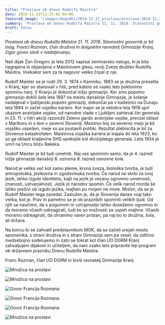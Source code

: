 ```yaml
---
title: "Proslava ob dnevu Rudolfa Maistra" 
date: 2019-11-21T11:25:05-04:00
featured_image: "/images/dogodki/2019-11-21_proslava/proslava-2019-11-21_banner.jpg"
summary: "Proslava ob dnevu Rudolfa Maistra 21. 11. 2019. Slavnostni govornik je bil mag. Franci Rozman, član društva in dolgoletni ravnatelj Gimnazije Kranj."
draft: false
---
```


*Proslava ob dnevu Rudolfa Maistra 21. 11. 2019. Slavnostni govornik je bil mag. Franci Rozman, član društva in dolgoletni ravnatelj Gimnazije Kranj, čigar govor sledi v nadaljevanju.*

Naš dijak Žan Gregorc je leta 2012 napisal seminarsko nalogo, ki je bila nagrajena in objavljena v Maistrovem glasu, reviji Zveze društev Rudolfa Maistra. Vsekakor sem za ta nagovor veliko črpal iz nje. 

Rudolf Maister se je rodil 29. 3. 1874 v Kamniku. 1883 se je družina preselila v Kranj, kjer so stanovali v hiši, pred katero se vsako leto poklonimo spominu nanj. V Kranju je dokončal nižjo gimnazijo. Ker smo popolno gimnazijo dobili šele leta 1897 na mestu današnje Gimnazije, je šolanje nadaljeval v ljubljanski popolni gimnaziji, dokončal pa v kadetnici na Dunaju leta 1894 in začel vojaško kariero. Kot major se je oktobra leta 1918 uprl ukazom avstrijske vojske, od narodne vlade v Ljubljani zahteval čin generala in 23. 11. v hitri akciji razorožil Zeleno gardo avstrijske vojske, prevzel oblast v Mariboru in s tem v severni Sloveniji. Maistrov boj za severno mejo je bil vojaško uspešen, meje so pa postavili politiki. Rezultat plebiscita je bil za Slovence katastrofalen. Maistrova vojaška kariera je trajala do leta 1923, ko so ga oblasti kraljevine SHS upokojile kot divizijskega generala. Leta 1934 je umrl na Uncu blizu Rakeka. 

Rudolf Maister je bil tudi umetnik. Naj vas spomnim samo, da je 4. razred nižje gimnazije današnji 8. oziroma 9. razred osnovne šole.

Narod je veliko več kot samo pleme, krvna zveza, biološka tvorba, je tudi antropološka, jezikovna in zgodovinska tvorba. Če narod ne skrbi za svoj jezik, lahko izgubi identiteto, kajti na jezik je vezano ogromno umetnosti, znanosti, ustvarjalnosti. Jezik je narodov spomin. Če velik narod morda še lahko preživi ob izgubi jezika, majhen po mojem ne more. Mislim, da se je Rudolf Maister tega zavedal. Zaslužen je, da je Slovenija danes vsaj tako velika, kot je. Prav in pametno se je ob praznikih spomniti velikih ljudi. Od njih se naučimo, da s pogumom in vztrajnostjo lahko dosežemo ogromno in da moramo včasih odreagirati, tudi ko so možnosti za uspeh majhne. Včasih moramo odreagirati, da ohranimo varen pristan, pa naj bo to družina, šola, ali država. 

Na koncu bi se zahvalil predstavnikom MOK, da so začeli urejati mesto spomenika, s strani društva in s strani Gimnazije sem pa vesel, da odlično medsebojno sodelujemo in zato se tokrat kot član UO DGRM Kranj zahvaljujem dijakom in učiteljem, da nam vsako leto pripravite lep program ob državnem prazniku Dnevu Rudolfa Maistra. 

Franc Rozman, član UO DGRM in bivši ravnatelj Gimnazije Kranj

![](/images/dogodki/2019-11-21_proslava/proslava-2019-11-21_01.jpg "Množica na proslavi")

![](/images/dogodki/2019-11-21_proslava/proslava-2019-11-21_02.jpg "Množica na proslavi")

![](/images/dogodki/2019-11-21_proslava/proslava-2019-11-21_03.jpg "Govor Francija Rozmana")

![](/images/dogodki/2019-11-21_proslava/proslava-2019-11-21_04.jpg "Govor Francija Rozmana")

![](/images/dogodki/2019-11-21_proslava/proslava-2019-11-21_06.jpg "Govor Francija Rozmana")

![](/images/dogodki/2019-11-21_proslava/proslava-2019-11-21_05.jpg "Množica na proslavi")